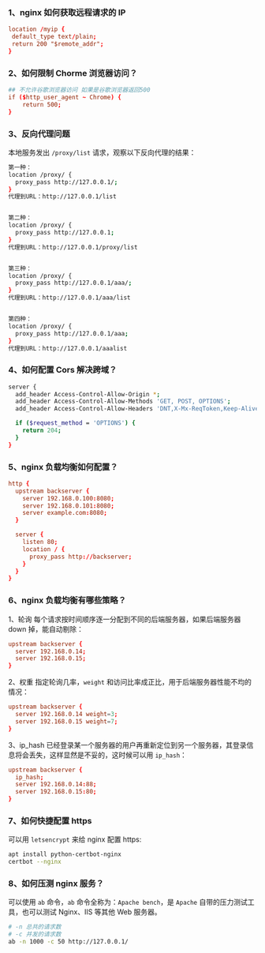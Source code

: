 ### 1、nginx 如何获取远程请求的 IP

```conf
location /myip {
 default_type text/plain;
 return 200 "$remote_addr";
}
```

### 2、如何限制 Chorme 浏览器访问？

```conf
## 不允许谷歌浏览器访问 如果是谷歌浏览器返回500
if ($http_user_agent ~ Chrome) {
    return 500;
}
```

### 3、反向代理问题

本地服务发出 `/proxy/list` 请求，观察以下反向代理的结果：

```bash
第一种：
location /proxy/ {
  proxy_pass http://127.0.0.1/;
}
代理到URL：http://127.0.0.1/list


第二种：
location /proxy/ {
  proxy_pass http://127.0.0.1;
}
代理到URL：http://127.0.0.1/proxy/list


第三种：
location /proxy/ {
  proxy_pass http://127.0.0.1/aaa/;
}
代理到URL：http://127.0.0.1/aaa/list


第四种：
location /proxy/ {
  proxy_pass http://127.0.0.1/aaa;
}
代理到URL：http://127.0.0.1/aaalist
```

### 4、如何配置 Cors 解决跨域？

```bash
server {
  add_header Access-Control-Allow-Origin *;
  add_header Access-Control-Allow-Methods 'GET, POST, OPTIONS';
  add_header Access-Control-Allow-Headers 'DNT,X-Mx-ReqToken,Keep-Alive,User-Agent,X-Requested-With,If-Modified-Since,Cache-Control,Content-Type,Authorization';

  if ($request_method = 'OPTIONS') {
    return 204;
  }
}
```

### 5、nginx 负载均衡如何配置？

```conf
http {
  upstream backserver {
    server 192.168.0.100:8080;
    server 192.168.0.101:8080;
    server example.com:8080;
  }

  server {
    listen 80;
    location / {
      proxy_pass http://backserver;
    }
  }
}
```

### 6、nginx 负载均衡有哪些策略？

1、轮询
每个请求按时间顺序逐一分配到不同的后端服务器，如果后端服务器 down 掉，能自动剔除：

```conf
upstream backserver {
  server 192.168.0.14;
  server 192.168.0.15;
}
```

2、权重
指定轮询几率，`weight` 和访问比率成正比，用于后端服务器性能不均的情况：

```conf
upstream backserver {
  server 192.168.0.14 weight=3;
  server 192.168.0.15 weight=7;
}
```

3、ip_hash
已经登录某一个服务器的用户再重新定位到另一个服务器，其登录信息将会丢失，这样显然是不妥的，这时候可以用 `ip_hash`：

```conf
upstream backserver {
  ip_hash;
  server 192.168.0.14:88;
  server 192.168.0.15:80;
}
```

### 7、如何快捷配置 https

可以用 `letsencrypt` 来给 nginx 配置 https:

```bash
apt install python-certbot-nginx
certbot --nginx
```

### 8、如何压测 nginx 服务？

可以使用 `ab` 命令，`ab` 命令全称为：`Apache bench`，是 `Apache` 自带的压力测试工具，也可以测试 Nginx、IIS 等其他 Web 服务器。

```bash
# -n 总共的请求数
# -c 并发的请求数
ab -n 1000 -c 50 http://127.0.0.1/
```
